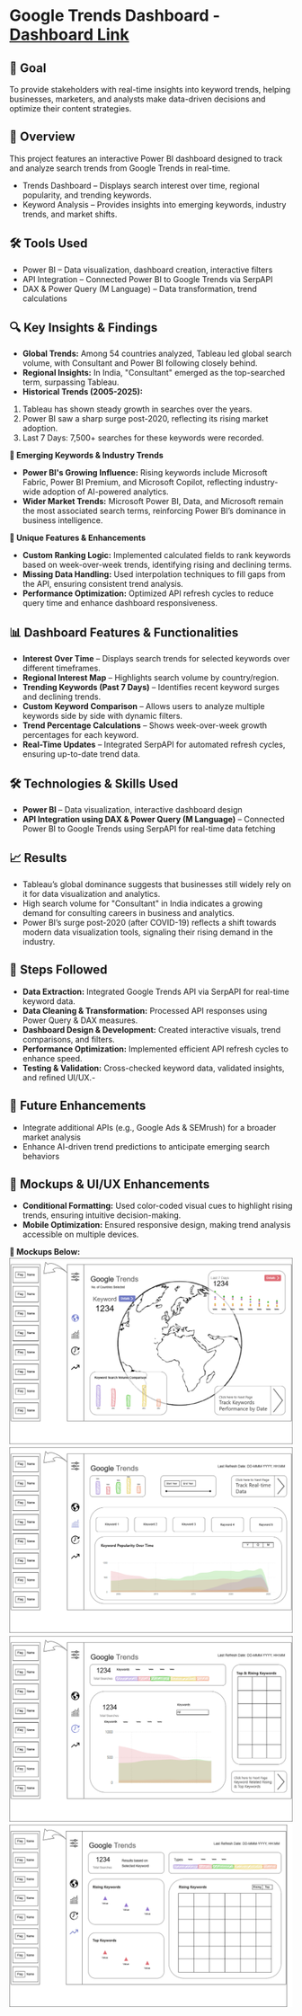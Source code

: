 # Google Trends Dashboard - [Dashboard Link](https://github.com/AnishShah26/Business-Analysis-Portfolio/blob/6084fc2e53f514e4b9a534be6f5d781a288b8e33/Google%20Trends%20Dashboard/Dashboard/Google%20Trends%20Dashboard.pbix)

## 🎯 Goal
To provide stakeholders with real-time insights into keyword trends, helping businesses, marketers, and analysts make data-driven decisions and optimize their content strategies.

## 📌 Overview
This project features an interactive Power BI dashboard designed to track and analyze search trends from Google Trends in real-time.
- Trends Dashboard – Displays search interest over time, regional popularity, and trending keywords.
- Keyword Analysis – Provides insights into emerging keywords, industry trends, and market shifts.

## 🛠 Tools Used
- Power BI – Data visualization, dashboard creation, interactive filters
- API Integration – Connected Power BI to Google Trends via SerpAPI
- DAX & Power Query (M Language) – Data transformation, trend calculations

## 🔍 Key Insights & Findings
- **Global Trends:** Among 54 countries analyzed, Tableau led global search volume, with Consultant and Power BI following closely behind.
- **Regional Insights:** In India, "Consultant" emerged as the top-searched term, surpassing Tableau.
- **Historical Trends (2005-2025):**
1. Tableau has shown steady growth in searches over the years.
2. Power BI saw a sharp surge post-2020, reflecting its rising market adoption.
3. Last 7 Days: 7,500+ searches for these keywords were recorded.

**🚀 Emerging Keywords & Industry Trends**
- **Power BI's Growing Influence:** Rising keywords include Microsoft Fabric, Power BI Premium, and Microsoft Copilot, reflecting industry-wide adoption of AI-powered analytics.
- **Wider Market Trends:** Microsoft Power BI, Data, and Microsoft remain the most associated search terms, reinforcing Power BI’s dominance in business intelligence.

**🚀 Unique Features & Enhancements**
- **Custom Ranking Logic:** Implemented calculated fields to rank keywords based on week-over-week trends, identifying rising and declining terms.
- **Missing Data Handling:** Used interpolation techniques to fill gaps from the API, ensuring consistent trend analysis.
- **Performance Optimization:** Optimized API refresh cycles to reduce query time and enhance dashboard responsiveness.

## 📊 Dashboard Features & Functionalities
- **Interest Over Time** – Displays search trends for selected keywords over different timeframes.
- **Regional Interest Map** – Highlights search volume by country/region.
- **Trending Keywords (Past 7 Days)** – Identifies recent keyword surges and declining trends.
- **Custom Keyword Comparison** – Allows users to analyze multiple keywords side by side with dynamic filters.
- **Trend Percentage Calculations** – Shows week-over-week growth percentages for each keyword.
- **Real-Time Updates** – Integrated SerpAPI for automated refresh cycles, ensuring up-to-date trend data.

## 🛠 Technologies & Skills Used
- **Power BI** – Data visualization, interactive dashboard design
- **API Integration using DAX & Power Query (M Language)** – Connected Power BI to Google Trends using SerpAPI for real-time data fetching

## 📈 Results 
- Tableau’s global dominance suggests that businesses still widely rely on it for data visualization and analytics.
- High search volume for "Consultant" in India indicates a growing demand for consulting careers in business and analytics.
- Power BI’s surge post-2020 (after COVID-19) reflects a shift towards modern data visualization tools, signaling their rising demand in the industry.

## 📌 Steps Followed
- **Data Extraction:** Integrated Google Trends API via SerpAPI for real-time keyword data.
- **Data Cleaning & Transformation:** Processed API responses using Power Query & DAX measures.
- **Dashboard Design & Development:** Created interactive visuals, trend comparisons, and filters.
- **Performance Optimization:** Implemented efficient API refresh cycles to enhance speed.
- **Testing & Validation:** Cross-checked keyword data, validated insights, and refined UI/UX.-

## 🚀 Future Enhancements 
- Integrate additional APIs (e.g., Google Ads & SEMrush) for a broader market analysis
- Enhance AI-driven trend predictions to anticipate emerging search behaviors

## 🎨 Mockups & UI/UX Enhancements
- **Conditional Formatting:** Used color-coded visual cues to highlight rising trends, ensuring intuitive decision-making.
- **Mobile Optimization:** Ensured responsive design, making trend analysis accessible on multiple devices.

**📌 Mockups Below:**
![Overview](https://github.com/AnishShah26/Business-Analysis-Portfolio/blob/ca7ee496600e1dcf49ba86169f9b3649118f1cbf/Google%20Trends%20Dashboard/Images/Mockups/Google%20Trends%20Dashboard(Overview).png)
![Keywords By Date](https://github.com/AnishShah26/Business-Analysis-Portfolio/blob/ca7ee496600e1dcf49ba86169f9b3649118f1cbf/Google%20Trends%20Dashboard/Images/Mockups/Keywords_By_Date.png)
![Real Time](https://github.com/AnishShah26/Business-Analysis-Portfolio/blob/ca7ee496600e1dcf49ba86169f9b3649118f1cbf/Google%20Trends%20Dashboard/Images/Mockups/Real-Time.png)
![Rising and Top Keywords](https://github.com/AnishShah26/Business-Analysis-Portfolio/blob/ca7ee496600e1dcf49ba86169f9b3649118f1cbf/Google%20Trends%20Dashboard/Images/Mockups/Rising%20%26%20Top%20Keywords.png)
